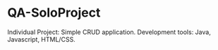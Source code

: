 # QA-SoloProject
Individual Project: Simple CRUD application. Development tools: Java, Javascript, HTML/CSS.
